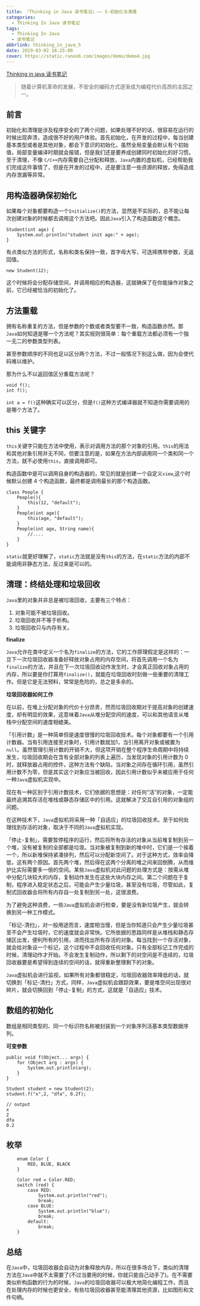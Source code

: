 ```yaml
---
title: 『Thinking in Java 读书笔记』—— 5-初始化与清理
categories:
  - Thinking In Java 读书笔记
tags:
  - Thinking In Java
  - 读书笔记
abbrlink: thinking_in_java_5
date: 2019-03-02 16:25:00
cover: https://static.runoob.com/images/demo/demo4.jpg
---
```


[Thinking in java 读书笔记](http://xiaweizi.cn/categories/Thinking-In-Java-%E8%AF%BB%E4%B9%A6%E7%AC%94%E8%AE%B0/)

> 随着计算机革命的发展，不安全的编码方式逐渐成为编程代价高昂的主因之一。

## 前言

初始化和清理是涉及程序安全的了两个问题，如果处理不好的话，很容易在运行的时候出现奔溃，造成很不好的用户体验。首先初始化，在开发的过程中，每当创建基本类型或者是其他对象，都会下意识的初始化，虽然全局变量会默认有个初始值，局部变量编译时期就会报错，但是我们还是要养成创建同时初始化的好习惯。至于清理，不像 `C/C++`内存需要自己分配和释放，`Java`内置的虚拟机，已经帮助我们完成这件事情了，但是在开发的过程中，还是要注意一些资源的释放，免得造成内存泄漏等异常。

<!-- more -->

## 用构造器确保初始化

如果每个对象都要构造一个`Initialize()`的方法，显然是不实际的，总不能让每次创建对象的时候都去调用这个方法吧。因此`Java`引入了构造函数这个概念。

    Student(int age) {
        System.out.println("student init age:" + age);
    }

有点类似方法的形式，名称和类名保持一致，首字母大写，可选择携带参数，无返回值。

	new Student(12);

这个时候将会分配存储空间，并调用相应的构造器，这就确保了在你能操作对象之前，它已经被恰当的初始化了。

## 方法重载

拥有名称重复的方法，但是参数的个数或者类型要不一致，构造函数亦然。那`Java`如何知道是哪一个方法呢？其实规则很简单：每个重载方法都必须有一个独一无二的参数类型列表。

甚至参数顺序的不同也足以区分两个方法，不过一般情况下别这么做，因为会使代码难以维护。

那为什么不以返回值区分重载方法呢？

	void f();
	int f();

`int a = f()`这种确实可以区分，但是`f()`这种方式编译器就不知道你需要调用的是哪个方法了。

## this 关键字

`this`关键字只能在方法中使用，表示对调用方法的那个对象的引用。`this`的用法和其他对象引用并无不同，但要注意的是，如果在方法内部调用同一个类和同一个方法，就不必使用`this`，直接调用即可。

构造函数中是可以调用自身的构造器的，常见的就是创建一个自定义`view`,这个时候默认创建 4 个构造函数，最终都是调用最长的那个构造函数。

    class People {
        People(){
            this(12, "default");
        }
        People(int age){
            this(age, "default");
        }
        People(int age, String name){
            //....
        }
    }

`static`就更好理解了，`static`方法就是没有`this`的方法，在`static`方法的内部不能调用非静态方法，反过来是可以的。


## 清理：终结处理和垃圾回收

`Java`里的对象并非总是被垃圾回收，主要有三个特点：

1. 对象可能不被垃圾回收。
2. 垃圾回收并不等于析构。
3. 垃圾回收只与内存有关。

**finalize**

`Java`允许在类中定义一个名为`finalize`的方法，它的工作原理假定是这样的：一旦下一次垃圾回收器准备好释放对象占用的内存空间，将首先调用一个名为`finalize`的方法，并且在下一次垃圾回收动作发生时，才会真正回收对象占用的内存，所以要是你打算用`finalize()`，就能在垃圾回收时刻做一些重要的清理工作。但是它是无法预料，常常是危险的，总之是多余的。

**垃圾回收器如何工作**

在以前，在堆上分配对象的代价十分昂贵，然而垃圾回收期对于提高对象的创建速度，却有明显的效果，这意味着`Java`从堆分配空间的速度，可以和其他语言从堆栈中分配空间的速度相媲美。

「引用计数」是一种简单但是速度很慢的垃圾回收技术。每个对象都要有一个引用计数器。当有引用连接至对象时，引用计数就加1，当引用离开对象或被置为`null`。虽然管理引用计数的开销不大，但这项开销在整个程序生命周期中将持续发生，垃圾回收期会在含有全部对象的列表上遍历，当发现对象的引用计数为 0 时，就释放器占用的控件，这种方法有个缺陷，当对象之间存在循环引用，虽然引用计数不为零，但是其实这个对象应当被回收，因此引用计数似乎未被应用于任何一种`Java`虚拟机实现中。

现在有一种区别于引用计数技术，它们依据的思想是：对任何“活”的对象，一定能最终追溯其存活在堆栈或静态存储区中的引用。这就解决了交互自引用的对象组的问题。

在这种技术下，`Java`虚拟机将采用一种「自适应」的垃圾回收技术。至于如何处理找到存活的对象，取决于不同的`Java`虚拟机实现。

「停止-复制」，需要暂停程序的运行，然后将所有存活的对象从当前堆复制到另一个堆，没有被复制的全部都是垃圾。当对象被复制到新的堆中时，它们是一个挨着一个，所以新堆保持紧凑排列，然后可以分配新空间了。对于这种方式，效率会降低，这有两个原因。首先两个堆，然后得在这两个分离的堆之间来回倒腾，从而维护比实际需要多一倍的空间。某些`Java`虚拟机对此问题的处理方式是：按需从堆中分配几块较大的内存，复制动作发生在这些大块内存之间。第二个问题在于复制，程序进入稳定状态之后，可能会产生少量垃圾，甚至没有垃圾，尽管如此，复制式回收器会将所有内存自一处复制到另一处，这很浪费。

为了避免这种浪费，一些`Java`虚拟机会进行检查，要是没有新垃圾产生，就会转换到另一种工作模式。

「标记-清扫」，对一般用途而言，速度相当慢，但是当你知道只会产生少量垃圾甚至不会产生垃圾时，它的速度就会非常快。它所依据的思路同样是从堆栈和静态存储区出发，便利所有的引用，进而找出所有存活的对象。每当找到一个存活对象，就会给对象设一个标记，这个过程中不会回收任何对象。只有全部标记工作完成的时候，清理动作才开始。不会发生复制动作，所以剩下的对空间是不连续的，垃圾回收器要是希望得到连续的空间的话，就得重新整理剩下的对象。

`Java`虚拟机会进行监视，如果所有对象都很稳定，垃圾回收器效率降低的话，就切换到「标记-清扫」方式，同样，`Java`虚拟机会跟踪效果，要是堆空间出现很对碎片，就会切换回到「停止-复制」的方式，这就是「自适应」技术。

## 数组的初始化

数组是相同类型的、同一个标识符名称被封装到一个对象序列活基本类型数据序列。

**可变参数**

    public void f(Object... args) {
        for (Object arg : args) {
            System.out.println(arg);
        }
    }
    
    Student student = new Student(2);
    student.f("x",2, "dfa", 0.2f);
    
    // output
    x
    2
    dfa
    0.2

## 枚举

        enum Color {
            RED, BLUE, BLACK
        }
    
        Color red = Color.RED;
        switch (red) {
            case RED:
                System.out.println("red");
                break;
            case BLUE:
                System.out.println("blue");
                break;
            default:
                break;
        }

## 总结

在`Java`中，垃圾回收器会自动为对象释放内存，所以在很多场合下，类似的清理方法在`Java`中就不太需要了(不过当要用的时候，你就只能自己动手了)。在不需要类似析构函数的行为的时候，`Java`的垃圾回收器可以极大地简化编程工作，而且在处理内存的时候也更安全，有些垃圾回收器甚至能清理其他资源，比如图形和文件句柄。




